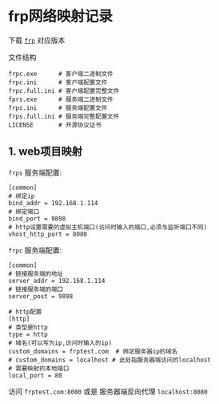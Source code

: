 # frp网络映射记录

下载 [` frp `](https://github.com/fatedier/frp/) 对应版本

文件结构

```
frpc.exe      # 客户端二进制文件
frpc.ini      # 客户端配置文件
frpc.full.ini # 客户端配置完整文件
fprs.exe      # 服务端二进制文件
frps.ini      # 服务端配置文件
frps.full.ini # 服务端完整配置文件    
LICENSE       # 开源协议证书
```


## 1. web项目映射

` frps ` 服务端配置:
```
[common]
# 绑定ip
bind_addr = 192.168.1.114
# 绑定端口
bind_port = 9898
# http设置需要的虚拟主机端口(访问时输入的端口,必须与监听端口不同)
vhost_http_port = 8080

```
` frpc ` 服务端配置:
```
[common]
# 链接服务端的地址
server_addr = 192.168.1.114
# 链接服务端的端口
server_post = 9898

# http配置
[http]
# 类型是http
type = http
# 域名(可以写为ip,访问时输入的ip)
custom_domains = frptest.com  # 绑定服务器ip的域名
# custom_domains = localhost # 此处指服务器端访问的localhost
# 需要映射的本地端口
local_port = 80
```
访问 `frptest.com:8080` 或是 
服务器端反向代理 `localhost:8080`



